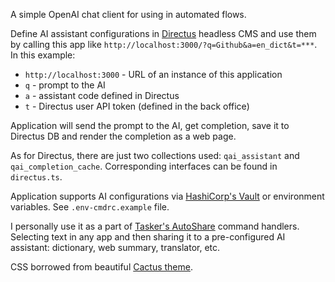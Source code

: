 A simple OpenAI chat client for using in automated flows.

Define AI assistant configurations in [Directus](https://docs.directus.io/) headless CMS and use them by calling this app like `http://localhost:3000/?q=Github&a=en_dict&t=***`. In this example:

- `http://localhost:3000` - URL of an instance of this application
- `q` - prompt to the AI
- `a` - assistant code defined in Directus
- `t` - Directus user API token (defined in the back office)

Application will send the prompt to the AI, get completion, save it to Directus DB and render the completion as a web page.

As for Directus, there are just two collections used: `qai_assistant` and `qai_completion_cache`. Corresponding interfaces can be found in `directus.ts`.

Application supports AI configurations via [HashiCorp's Vault](https://www.hashicorp.com/products/vault) or environment variables. See `.env-cmdrc.example` file.

I personally use it as a part of [Tasker's AutoShare](https://joaoapps.com/autoshare/what-it-is/) command handlers. Selecting text in any app and then sharing it to a pre-configured AI assistant: dictionary, web summary, translator, etc.

CSS borrowed from beautiful [Cactus theme](https://github.com/monkeyWzr/hugo-theme-cactus).
